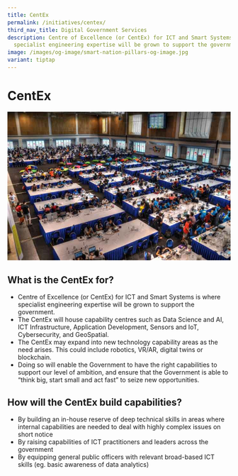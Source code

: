 ```yaml
---
title: CentEx
permalink: /initiatives/centex/
third_nav_title: Digital Government Services
description: Centre of Excellence (or CentEx) for ICT and Smart Systems is where
  specialist engineering expertise will be grown to support the government.
image: /images/og-image/smart-nation-pillars-og-image.jpg
variant: tiptap
---
```

# CentEx
![CentEx](/images/initiatives/centex.jpg)

## What is the CentEx for?

-   Centre of Excellence (or CentEx) for ICT and Smart Systems is where specialist engineering expertise will be grown to support the government.
-   The CentEx will house capability centres such as Data Science and AI, ICT Infrastructure, Application Development, Sensors and IoT, Cybersecurity, and GeoSpatial.
-   The CentEx may expand into new technology capability areas as the need arises. This could include robotics, VR/AR, digital twins or blockchain.
-   Doing so will enable the Government to have the right capabilities to support our level of ambition, and ensure that the Government is able to “think big, start small and act fast” to seize new opportunities.

## How will the CentEx build capabilities?

-   By building an in-house reserve of deep technical skills in areas where internal capabilities are needed to deal with highly complex issues on short notice
-   By raising capabilities of ICT practitioners and leaders across the government
-   By equipping general public officers with relevant broad-based ICT skills (eg. basic awareness of data analytics)